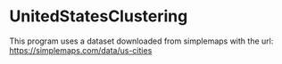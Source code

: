# UnitedStatesClustering
This program uses a dataset downloaded from simplemaps with the url: https://simplemaps.com/data/us-cities

